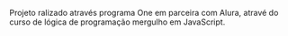 Projeto ralizado através programa One em parceira com Alura, atravé do curso de lógica de programação mergulho em JavaScript.
